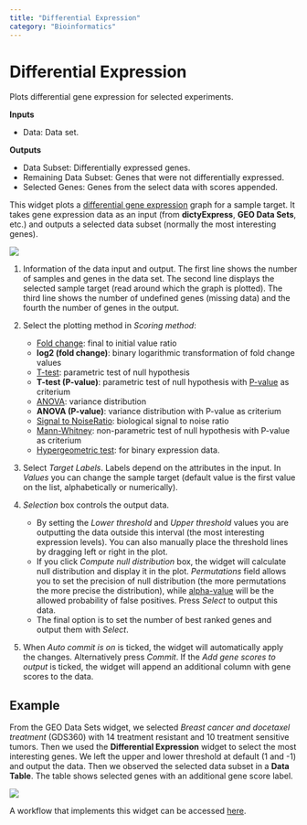 ```yaml
---
title: "Differential Expression"
category: "Bioinformatics"
---
```

Differential Expression
=======================

Plots differential gene expression for selected experiments.

**Inputs**
- Data: Data set.

**Outputs**
- Data Subset: Differentially expressed genes.
- Remaining Data Subset: Genes that were not differentially expressed.
- Selected Genes: Genes from the select data with scores appended.


This widget plots a [differential gene
expression](http://www.ncbi.nlm.nih.gov/books/NBK10061/) graph for a
sample target. It takes gene expression data as an input (from
**dictyExpress**, **GEO Data Sets**, etc.) and outputs a selected data subset
(normally the most interesting genes).

![](../images/differential_expression/Differential-Expression-stamped.png)

1.  Information of the data input and output. The first line shows the
    number of samples and genes in the data set. The second line
    displays the selected sample target (read around which the graph is
    plotted). The third line shows the number of undefined genes (missing
    data) and the fourth the number of genes in the output.
2.  Select the plotting method in *Scoring method*:
    -   [Fold change](https://en.wikipedia.org/wiki/Fold_change): final to initial value ratio
    -   **log2 (fold change)**: binary logarithmic transformation of fold change values
    -   [T-test](https://en.wikipedia.org/wiki/Student%27s_t-test#Independent_two-sample_t-test): parametric test of null hypothesis
    -   **T-test (P-value)**: parametric test of null hypothesis with [P-value](https://en.wikipedia.org/wiki/P-value) as criterium
    -   [ANOVA](https://en.wikipedia.org/wiki/Analysis_of_variance): variance distribution
    -   **ANOVA (P-value)**: variance distribution with P-value as criterium
    -   [Signal to NoiseRatio](https://en.wikipedia.org/wiki/Signal-to-noise_ratio): biological signal to noise ratio
    -   [Mann-Whitney](https://en.wikipedia.org/wiki/Mann%E2%80%93Whitney_U_test): non-parametric test of null hypothesis with P-value as criterium
    -   [Hypergeometric test](https://en.wikipedia.org/wiki/Hypergeometric_distribution#Hypergeometric_test): for binary expression data.

3.  Select *Target Labels*. Labels depend on the attributes in the
    input. In *Values* you can change the sample target (default value
    is the first value on the list, alphabetically or numerically).
4.  *Selection* box controls the output data.
    -   By setting the *Lower threshold* and *Upper threshold* values you are outputting the data outside this interval (the most interesting expression levels). You can also manually place the threshold lines by dragging left or right in the plot.
    -   If you click *Compute null distribution* box, the widget will calculate null distribution and display it in the plot. *Permutations* field allows you to set the precision of null distribution (the more permutations the more precise the distribution), while [alpha-value](https://en.wikipedia.org/wiki/Type_I_and_type_II_errors#Type_I_error) will be the allowed probability of false positives. Press *Select* to output this data.
    -   The final option is to set the number of best ranked genes and output them with *Select*.

5.  When *Auto commit is on* is ticked, the widget will automatically
    apply the changes. Alternatively press *Commit*. If the *Add gene
    scores to output* is ticked, the widget will append an additional
    column with gene scores to the data.

Example
-------

From the GEO Data Sets widget, we selected *Breast cancer and docetaxel treatment* (GDS360) with 14 treatment resistant and 10 treatment sensitive tumors. Then we used the **Differential Expression** widget to select the most interesting genes. We left the upper and lower threshold at default (1 and -1) and output the data. Then we observed the selected data subset in a **Data Table**. The table shows selected genes with an additional gene score label.

![](../images/differential_expression/Differential-Expression-Example.png)

A workflow that implements this widget can be accessed [here](https://download.biolab.si/download/files/workflows/orange/bioinformatics_homologs.ows).
